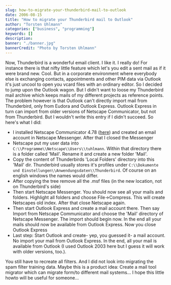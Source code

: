 ```yaml
---
slug: how-to-migrate-your-thunderbird-mail-to-outlook
date: 2006-08-15
title: "How to migrate your Thunderbird mail to Outlook"
author: "Torsten Uhlmann"
categories: ["business", "programming"]
keywords: []
description:
banner: "./banner.jpg"
bannerCredit: "Photo by Torsten Uhlmann"
---
```


Now, Thunderbird is a wonderful email client. I like it. I really do! For instance there is that nifty little feature which let's you edit a sent mail as if it were brand new. Cool. But in a corporate environment where everybody else is exchanging contacts, appointments and other PIM data via Outlook it's just uncool to open you vcard files with an ordinary editor. So I decided to jump upon the Outlook wagon. But I didn't want to loose my Thunderbird mail archive which keeps mails of my different projects as reference points. The problem however is that Outlook can't directly import mail from Thunderbird, only from Eudora and Outlook Express. Outlook Express in turn can import from older versions of Netscape Communicator, but not from Thunderbird. But I wouldn't write this entry if I didn't succeed. So here's what I did:

-   I installed Netscape Communicator 4.78 ([here](http://download.freenet.de/download.php?file_id=3745&download=Netscape%20Communicator)) and created an email account in Netscape Messenger. After that I closed the Messenger
-   Netscape put my user data into `C:\\Programme\\Netscape\\Users\\tuhlmann`. Within that directory there is a folder called 'Mail'. Rename it and create a new folder 'Mail'.
-   Copy the content of Thunderbirds 'Local Folders' directory into this 'Mail' dir. Thunderbird usually stores it's profiles under `C:\\Dokumente und Einstellungen\\Anwendungsdaten\\Thunderbird`. Of course on an english windows the names would differ.
-   After copying the tree remove all the .msf files (in the new location, not on Thunderbird's side)
-   Then start Netscape Messenger. You should now see all your mails and folders. Highlight all folders and choose File->Compress. This will create Netscapes old index. After that close Netscape again.
-   Then start Outlook Express and create a mail account there. Then say Import from Netscape Communicator and choose the 'Mail' directory of Netscape Messenger. The import should begin now. In the end all your mails should now be available from Outlook Express. Now you close Outlook Express
-   Last step: Start Outlook and create- yep, you guessed it- a mail account. No import your mail from Outlook Express. In the end, all your mail is available from Outlook (I used Outlook 2003 here but I guess it will work with older versions, too.).

You still have to recreate all filters. And I did not look into migrating the spam filter training data. Maybe this is a product idea: Create a mail tool migrator which can migrate form/to different mail systems... I hope this little howto will be useful for someone...
